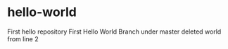 # hello-world
First hello repository
First Hello World Branch under master
deleted world from line 2
